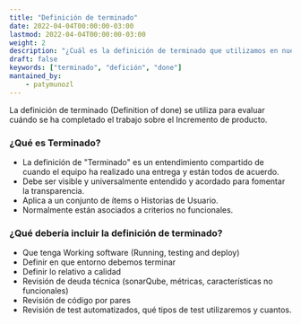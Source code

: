 ```yaml
---
title: "Definición de terminado"
date: 2022-04-04T00:00:00-03:00
lastmod: 2022-04-04T00:00:00-03:00
weight: 2
description: "¿Cuál es la definición de terminado que utilizamos en nuestros proyectos?"
draft: false
keywords: ["terminado", "defición", "done"]
mantained_by:
    - patymunozl
---
```


La definición de terminado (Definition of done) se utiliza para evaluar cuándo se ha completado el trabajo sobre el Incremento de producto.

### ¿Qué es Terminado?

-   La definición de "Terminado" es un entendimiento compartido de cuando el equipo ha realizado una entrega y están todos de acuerdo.
-   Debe ser visible y universalmente entendido y acordado para fomentar la transparencia.
-   Aplica a un conjunto de ítems o Historias de Usuario.
-   Normalmente están asociados a criterios no funcionales.

### ¿Qué debería incluir la definición de terminado?

-   Que tenga Working software (Running, testing and deploy)
-   Definir en que entorno debemos terminar
-   Definir lo relativo a calidad
-   Revisión de deuda técnica (sonarQube, métricas, características no funcionales)
-   Revisión de código por pares
-   Revisión de test automatizados, qué tipos de test utilizaremos y cuantos.
